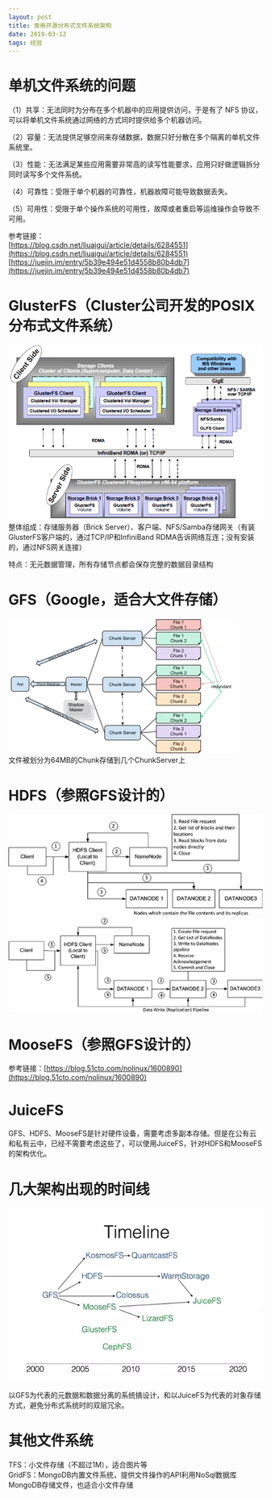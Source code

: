```yaml
---
layout: post
title: 常用开源分布式文件系统架构
date: 2019-03-12
tags: 经验  
---
```


# 单机文件系统的问题

（1）共享：无法同时为分布在多个机器中的应用提供访问，于是有了 NFS 协议，可以将单机文件系统通过网络的方式同时提供给多个机器访问。  

（2）容量：无法提供足够空间来存储数据，数据只好分散在多个隔离的单机文件系统里。  

（3）性能：无法满足某些应用需要非常高的读写性能要求，应用只好做逻辑拆分同时读写多个文件系统。  

（4）可靠性：受限于单个机器的可靠性，机器故障可能导致数据丢失。  

（5）可用性：受限于单个操作系统的可用性，故障或者重启等运维操作会导致不可用。  

参考链接：  
[https://blog.csdn.net/liuaigui/article/details/6284551](https://blog.csdn.net/liuaigui/article/details/6284551)  
[https://juejin.im/entry/5b39e494e51d4558b80b4db7](https://juejin.im/entry/5b39e494e51d4558b80b4db7)  

# GlusterFS（Cluster公司开发的POSIX分布式文件系统）

![png](/images/post/filesystem/1.png)  
整体组成：存储服务器（Brick Server）、客户端、NFS/Samba存储网关（有装GlusterFS客户端的，通过TCP/IP和InfiniBand RDMA告诉网络互连；没有安装的，通过NFS网关连接）  

特点：无元数据管理，所有存储节点都会保存完整的数据目录结构  

# GFS（Google，适合大文件存储）

![png](/images/post/filesystem/2.png)  
文件被划分为64MB的Chunk存储到几个ChunkServer上  

# HDFS（参照GFS设计的）

![png](/images/post/filesystem/3.png)
![png](/images/post/filesystem/4.png)

# MooseFS（参照GFS设计的）

参考链接：[https://blog.51cto.com/nolinux/1600890](https://blog.51cto.com/nolinux/1600890)

# JuiceFS

GFS、HDFS、MooseFS是针对硬件设备，需要考虑多副本存储。但是在公有云和私有云中，已经不需要考虑这些了，可以使用JuiceFS，针对HDFS和MooseFS的架构优化。  

# 几大架构出现的时间线

![png](/images/post/filesystem/5.png)

以GFS为代表的元数据和数据分离的系统搞设计，和以JuiceFS为代表的对象存储方式，避免分布式系统时的双层冗余。  

# 其他文件系统

TFS：小文件存储（不超过1M），适合图片等  
GridFS：MongoDB内置文件系统，提供文件操作的API利用NoSql数据库MongoDB存储文件，也适合小文件存储  
